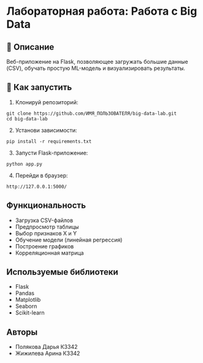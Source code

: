 # Лабораторная работа: Работа с Big Data

## 📌 Описание

Веб-приложение на Flask, позволяющее загружать большие данные (CSV), обучать простую ML-модель и визуализировать результаты.

## 🚀 Как запустить

1. Клонируй репозиторий:
```
git clone https://github.com/ИМЯ_ПОЛЬЗОВАТЕЛЯ/big-data-lab.git
cd big-data-lab
```
2. Установи зависимости:
```
pip install -r requirements.txt
```
3. Запусти Flask-приложение:
```
python app.py
```
4. Перейди в браузер:
```
http://127.0.0.1:5000/
```

## Функциональность

- Загрузка CSV-файлов
- Предпросмотр таблицы
- Выбор признаков X и Y
- Обучение модели (линейная регрессия)
- Построение графиков
- Корреляционная матрица

## Используемые библиотеки

- Flask
- Pandas
- Matplotlib
- Seaborn
- Scikit-learn

## Авторы

- Полякова Дарья К3342
- Жижилева Арина К3342

